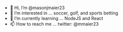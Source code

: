 - 👋 Hi, I’m @masonjmaier23
- 👀 I’m interested in ... soccer, golf, and sports betting
- 🌱 I’m currently learning ... NodeJS and React
- 📫 How to reach me ... twitter: @mmaier23

<!---
masonjmaier23/masonjmaier23 is a ✨ special ✨ repository because its `README.md` (this file) appears on your GitHub profile.
You can click the Preview link to take a look at your changes.
--->
